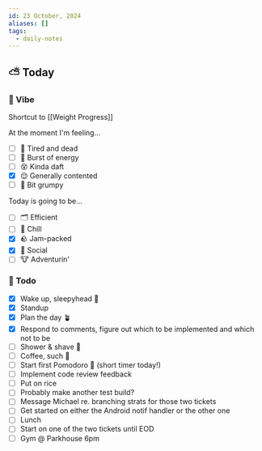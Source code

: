 ```yaml
---
id: 23 October, 2024
aliases: []
tags:
  - daily-notes
---
```



## ⛅ Today

### 🌙 Vibe
Shortcut to [[Weight Progress]]

At the moment I'm feeling...

- [ ] 🥱 Tired and dead
- [ ] 🤪 Burst of energy
- [ ] 😵 Kinda daft
- [x] 😌 Generally contented
- [ ] 😤 Bit grumpy

Today is going to be...

- [ ] 🗂️ Efficient
- [ ] 🧘 Chill
- [x] 🪨 Jam-packed
- [x] 🦋 Social
- [ ] 🐮 Adventurin'

### 🏃 Todo

- [x] Wake up, sleepyhead 🧊
- [x] Standup
- [x] Plan the day 🪴
- [x] Respond to comments, figure out which to be implemented and which not to be
- [ ] Shower & shave 🛁
- [ ] Coffee, such 💫
- [ ] Start first Pomodoro 🍅 (short timer today!)
- [ ] Implement code review feedback
- [ ] Put on rice
- [ ] Probably make another test build?
- [ ] Message Michael re. branching strats for those two tickets
- [ ] Get started on either the Android notif handler or the other one
- [ ] Lunch
- [ ] Start on one of the two tickets until EOD
- [ ] Gym @ Parkhouse 6pm
